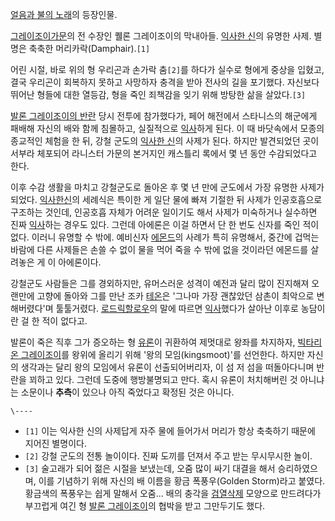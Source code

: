 [얼음과 불의 노래](%EC%96%BC%EC%9D%8C%EA%B3%BC%20%EB%B6%88%EC%9D%98%20%EB%85%B8%EB%9E%98.md)의 등장인물.

[그레이조이가문](%EA%B7%B8%EB%A0%88%EC%9D%B4%EC%A1%B0%EC%9D%B4%20%EA%B0%80%EB%AC%B8.md)의
전 수장인 퀠론 그레이조이의 막내아들. [익사한 신](%EC%9D%B5%EC%82%AC%ED%95%9C%20%EC%8B%A0.md)의
유명한 사제. 별명은 축축한 머리카락(Damphair).`[1]`  

어린 시절, 바로 위의 형 우리곤과 손가락 춤`[2]`를 하다가 실수로 형에게 중상을 입혔고, 결국 우리곤이 회복하지 못하고 사망하자 충격을
받아 전사의 길을 포기했다. 자신보다 뛰어난 형들에 대한 열등감, 형을 죽인 죄책감을 잊기 위해 방탕한 삶을 살았다.`[3]`

[발론 그레이조이의 반란](%EB%B0%9C%EB%A1%A0%20%EA%B7%B8%EB%A0%88%EC%9D%B4%EC%A1%B0%EC%9D%B4%EC%9D%98%20%EB%B0%98%EB%9E%80.md) 당시 전투에 참가했다가, 페어 해전에서 스타니스의 해군에게 패배해
자신의 배와 함께 침몰하고, 실질적으로 [익사](%EC%9D%B5%EC%82%AC.md)하게 된다. 이 때 바닷속에서 모종의 종교적인
체험을 한 뒤, 강철 군도의 [익사한 신](%EC%9D%B5%EC%82%AC%ED%95%9C%20%EC%8B%A0.md)의 사제가
된다. 하지만 발견되었던 곳이 서부라 체포되어 라니스터 가문의 본거지인 캐스틀리 록에서 몇 년 동안 수감되었다고 한다.

이후 수감 생활을 마치고 강철군도로 돌아온 후 몇 년 만에 군도에서 가장 유명한 사제가 되었다. [익사한신](%EC%9D%B5%EC%82%AC%ED%95%9C%20%EC%8B%A0.md)의 세례식은 특이한 게 일단 물에 빠져 기절한 뒤
사제가 인공호흡으로 구조하는 것인데, 인공호흡 자체가 어려운 일이기도 해서 사제가 미숙하거나 실수하면 진짜
[익사](%EC%9D%B5%EC%82%AC.md)하는 경우도 있다. 그런데 아에론은 이걸 하면서 단 한 번도 신자를 죽인 적이 없다.
이러니 유명할 수 밖에. 예비신자 [에몬드](%EC%97%90%EB%AA%AC%EB%93%9C.md)의 사례가 특히 유명해서, 중간에
겁먹는 바람에 다른 사제들은 손쓸 수 없이 물을 먹어 죽을 수 밖에 없을 것이라던 에몬드를 살려놓은 게 이 아에론이다.

강철군도 사람들은 그를 경외하지만, 유머스러운 성격이 예전과 달리 많이 진지해져 오랜만에 고향에 돌아와 그를 만난 조카 [테온](%ED%85%8C%EC%98%A8%20%EA%B7%B8%EB%A0%88%EC%9D%B4%EC%A1%B0%EC%9D%B4.md)은 '그나마 가장
괜찮았던 삼촌이 최악으로 변해버렸다'며 툴툴거렸다. [로드릭할로우](%EB%A1%9C%EB%93%9C%EB%A6%AD%20%ED%95%A0%EB%A1%9C%EC%9A%B0.md)의 말에 따르면
[익사](%EC%9D%B5%EC%82%AC.md)했다가 살아난 이후로 농담이란 걸 한 적이 없다고.

발론이 죽은 직후 그가 증오하는 형 [유론](%EC%9C%A0%EB%A1%A0%20%EA%B7%B8%EB%A0%88%EC%9D%B4%EC%A1%B0%EC%9D%B4.md)이 귀환하여 제멋대로 왕좌를 차지하자, [빅타리온 그레이조이](%EB%B9%85%ED%83%80%EB%A6%AC%EC%98%A8%20%EA%B7%B8%EB%A0%88%EC%9D%B4%EC%A1%B0%EC%9D%B4.md)를 왕위에 올리기
위해 '왕의 모임(kingsmoot)'를 선언한다. 하지만 자신의 생각과는 달리 왕의 모임에서 유론이 선출되어버리자, 이 섬 저 섬을
떠돌아다니며 반란을 꾀하고 있다. 그런데 도중에 행방불명되고 만다. 혹시 유론이 처치해버린 것 아니냐는 소문이나 **추측**이 있으나 아직
죽었다고 확정된 것은 아니다.

`\----`

  * `[1]` 이는 익사한 신의 사제답게 자주 물에 들어가서 머리가 항상 축축하기 때문에 지어진 별명이다.
  * `[2]` 강철 군도의 전통 놀이이다. 진짜 도끼를 던져서 주고 받는 무시무시한 놀이.
  * `[3]` 술고래가 되어 젊은 시절을 보냈는데, 오줌 많이 싸기 대결을 해서 승리하였으며, 이를 기념하기 위해 자신의 배 이름을 황금 폭풍우(Golden Storm)라고 붙였다. 황금색의 폭풍우는 쉽게 말해서 오줌... 배의 충각을 [검열삭제](%EA%B2%80%EC%97%B4%EC%82%AD%EC%A0%9C.md) 모양으로 만드려다가 부끄럽게 여긴 형 [발론 그레이조이](%EB%B0%9C%EB%A1%A0%20%EA%B7%B8%EB%A0%88%EC%9D%B4%EC%A1%B0%EC%9D%B4.md)의 협박을 받고 그만두기도 했다.

